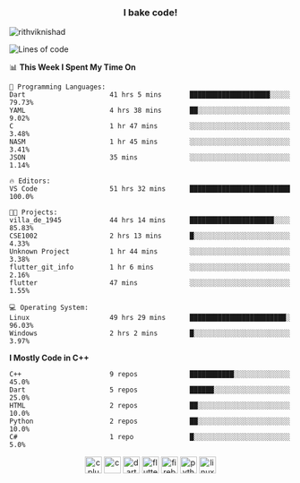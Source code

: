 <h3 align="center">I bake code!</h3>

<p align="left"> <img src="https://komarev.com/ghpvc/?username=rithviknishad" alt="rithviknishad" /> </p>

<!--START_SECTION:waka-->
![Lines of code](https://img.shields.io/badge/From%20Hello%20World%20I%27ve%20Written-688373%20lines%20of%20code-blue)

📊 **This Week I Spent My Time On** 

```text
💬 Programming Languages: 
Dart                     41 hrs 5 mins       ████████████████████░░░░░   79.73% 
YAML                     4 hrs 38 mins       ██░░░░░░░░░░░░░░░░░░░░░░░   9.02% 
C                        1 hr 47 mins        ░░░░░░░░░░░░░░░░░░░░░░░░░   3.48% 
NASM                     1 hr 45 mins        ░░░░░░░░░░░░░░░░░░░░░░░░░   3.41% 
JSON                     35 mins             ░░░░░░░░░░░░░░░░░░░░░░░░░   1.14%

🔥 Editors: 
VS Code                  51 hrs 32 mins      █████████████████████████   100.0%

🐱‍💻 Projects: 
villa_de_1945            44 hrs 14 mins      █████████████████████░░░░   85.83% 
CSE1002                  2 hrs 13 mins       █░░░░░░░░░░░░░░░░░░░░░░░░   4.33% 
Unknown Project          1 hr 44 mins        ░░░░░░░░░░░░░░░░░░░░░░░░░   3.38% 
flutter_git_info         1 hr 6 mins         ░░░░░░░░░░░░░░░░░░░░░░░░░   2.16% 
flutter                  47 mins             ░░░░░░░░░░░░░░░░░░░░░░░░░   1.55%

💻 Operating System: 
Linux                    49 hrs 29 mins      ████████████████████████░   96.03% 
Windows                  2 hrs 2 mins        █░░░░░░░░░░░░░░░░░░░░░░░░   3.97%

```

**I Mostly Code in C++** 

```text
C++                      9 repos             ███████████░░░░░░░░░░░░░░   45.0% 
Dart                     5 repos             ██████░░░░░░░░░░░░░░░░░░░   25.0% 
HTML                     2 repos             ██░░░░░░░░░░░░░░░░░░░░░░░   10.0% 
Python                   2 repos             ██░░░░░░░░░░░░░░░░░░░░░░░   10.0% 
C#                       1 repo              █░░░░░░░░░░░░░░░░░░░░░░░░   5.0%

```



<!--END_SECTION:waka-->

<p align="center">
  <img src="https://devicons.github.io/devicon/devicon.git/icons/cplusplus/cplusplus-original.svg" alt="cplusplus" width="30" height="30"/>
  <img src="https://devicons.github.io/devicon/devicon.git/icons/c/c-original.svg" alt="c" width="30" height="30"/>
  <img src="https://www.vectorlogo.zone/logos/dartlang/dartlang-icon.svg" alt="dart" width="30" height="30"/>
  <img src="https://www.vectorlogo.zone/logos/flutterio/flutterio-icon.svg" alt="flutter" width="30" height="30"/> 
  <img src="https://www.vectorlogo.zone/logos/firebase/firebase-icon.svg" alt="firebase" width="30" height="30"/> 
  <img src="https://devicons.github.io/devicon/devicon.git/icons/python/python-original.svg" alt="python" width="30" height="30"/> 
  <img src="https://devicons.github.io/devicon/devicon.git/icons/linux/linux-original.svg" alt="linux" width="30" height="30"/> 
</p>
